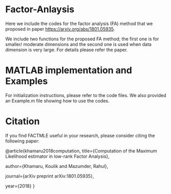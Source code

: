 # Factor-Anlaysis

Here we include the codes for the factor analysis (FA) method 
that we proposed in paper https://arxiv.org/abs/1801.05935. 

We include two functions for the proposed FA method; the first one 
is for smaller/ moderate dimensions and the second one is used when data dimension 
is very large. For details please refer the paper. 

# MATLAB implementation and Examples 

For initialization instructions, please refer to the code files. We also provided an Example.m
file showing how to use the codes. 


# Citation

If you find FACTMLE useful in your research, please consider citing the following paper:
 
@article{khamaru2018computation,
  title={Computation of the Maximum Likelihood estimator in low-rank Factor Analysis},
  
  author={Khamaru, Koulik and Mazumder, Rahul},
  
  journal={arXiv preprint arXiv:1801.05935},
  
  year={2018}
}
